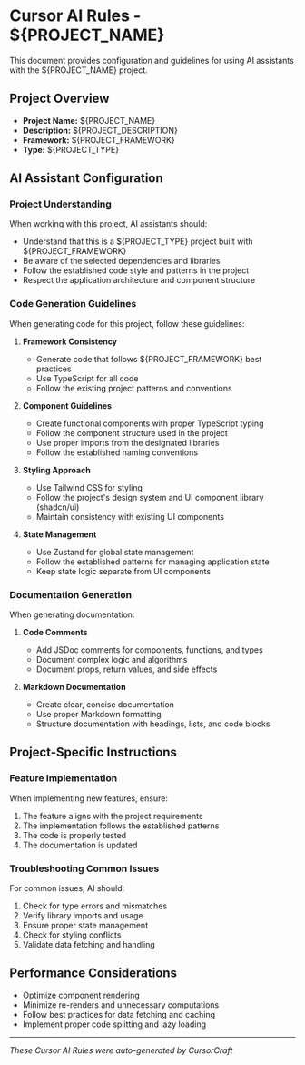 # Cursor AI Rules - ${PROJECT_NAME}

This document provides configuration and guidelines for using AI assistants with the ${PROJECT_NAME} project.

## Project Overview

- **Project Name:** ${PROJECT_NAME}
- **Description:** ${PROJECT_DESCRIPTION}
- **Framework:** ${PROJECT_FRAMEWORK}
- **Type:** ${PROJECT_TYPE}

## AI Assistant Configuration

### Project Understanding

When working with this project, AI assistants should:

- Understand that this is a ${PROJECT_TYPE} project built with ${PROJECT_FRAMEWORK}
- Be aware of the selected dependencies and libraries
- Follow the established code style and patterns in the project
- Respect the application architecture and component structure

### Code Generation Guidelines

When generating code for this project, follow these guidelines:

1. **Framework Consistency**

   - Generate code that follows ${PROJECT_FRAMEWORK} best practices
   - Use TypeScript for all code
   - Follow the existing project patterns and conventions

2. **Component Guidelines**

   - Create functional components with proper TypeScript typing
   - Follow the component structure used in the project
   - Use proper imports from the designated libraries
   - Follow the established naming conventions

3. **Styling Approach**

   - Use Tailwind CSS for styling
   - Follow the project's design system and UI component library (shadcn/ui)
   - Maintain consistency with existing UI components

4. **State Management**
   - Use Zustand for global state management
   - Follow the established patterns for managing application state
   - Keep state logic separate from UI components

### Documentation Generation

When generating documentation:

1. **Code Comments**

   - Add JSDoc comments for components, functions, and types
   - Document complex logic and algorithms
   - Document props, return values, and side effects

2. **Markdown Documentation**
   - Create clear, concise documentation
   - Use proper Markdown formatting
   - Structure documentation with headings, lists, and code blocks

## Project-Specific Instructions

### Feature Implementation

When implementing new features, ensure:

1. The feature aligns with the project requirements
2. The implementation follows the established patterns
3. The code is properly tested
4. The documentation is updated

### Troubleshooting Common Issues

For common issues, AI should:

1. Check for type errors and mismatches
2. Verify library imports and usage
3. Ensure proper state management
4. Check for styling conflicts
5. Validate data fetching and handling

## Performance Considerations

- Optimize component rendering
- Minimize re-renders and unnecessary computations
- Follow best practices for data fetching and caching
- Implement proper code splitting and lazy loading

---

_These Cursor AI Rules were auto-generated by CursorCraft_
